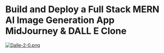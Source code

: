 
# Build and Deploy a Full Stack MERN AI Image Generation App  MidJourney & DALL E Clone

[![Dalle-2-0.png](https://i.postimg.cc/ZRf997MV/Dalle-2-0.png)](https://postimg.cc/YGW2Z3kW)





